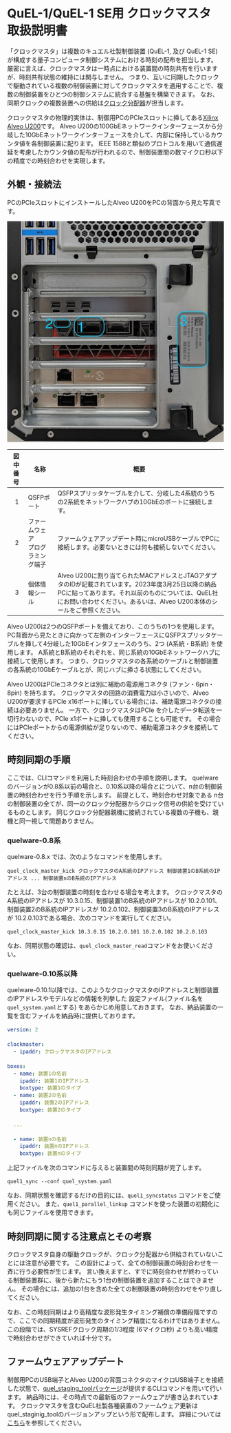 # QuEL-1/QuEL-1 SE用 クロックマスタ 取扱説明書
「クロックマスタ」は複数のキュエル社製制御装置 (QuEL-1, 及び QuEL-1 SE) が構成する量子コンピュータ制御システムにおける時刻の配布を担当します。
厳密に言えば、クロックマスタは一時点における装置間の時刻共有を行いますが、時刻共有状態の維持には関与しません。
つまり、互いに同期したクロックで駆動されている複数の制御装置に対してクロックマスタを適用することで、複数の制御装置をひとつの制御システムに統合する基盤を構築できます。
なお、同期クロックの複数装置への供給は[クロック分配器](ClockdistReferenceManual.md)が担当します。

クロックマスタの物理的実体は、制御用PCのPCIeスロットに挿してある[Xilinx Alveo U200](https://japan.xilinx.com/products/boards-and-kits/alveo/u200.html)です。
Alveo U200の100GbEネットワークインターフェースから分岐した10GbEネットワークインターフェースを介して、内部に保持しているカウンタ値を各制御装置に配ります。
IEEE 1588と類似のプロトコルを用いて通信遅延を考慮したカウンタ値の配布が行われるので、制御装置間の数マイクロ秒以下の精度での時刻合わせを実現します。

## 外観・接続法
PCのPCIeスロットにインストールしたAlveo U200をPCの背面から見た写真です。

![QuEL-1 SE 前面パネル](images/clockmaster.jpeg)

|        図中番号         | 名称                   | 概要                                                                                                                                     |
|:-------------------:|----------------------|----------------------------------------------------------------------------------------------------------------------------------------|
| &nbsp;&nbsp;1&nbsp; | QSFPポート              | QSFPスプリッタケーブルを介して、分岐した4系統のうちの2系統をネットワークハブの10GbEのポートに接続します。                                                                             | 
| &nbsp;&nbsp;2&nbsp; | ファームウェア<br>プログラミング端子 | ファームウェアアップデート時にmicroUSBケーブルでPCに接続します。必要ないときには何も接続しないでください。                                                                             |
| &nbsp;&nbsp;3&nbsp; | 個体情報シール              | Alveo U200に割り当てられたMACアドレスとJTAGアダプタのIDが記載されています。2023年度3月25日以降の納品PCに貼ってあります。それ以前のものについては、QuEL社にお問い合わせください。あるいは、Alveo U200本体のシールをご参照ください。 |

Alveo U200は2つのQSFPポートを備えており、このうちの1つを使用します。
PC背面から見たときに向かって左側のインターフェースにQSFPスプリッタケーブルを挿して4分岐した10GbEインタフェースのうち、2つ (A系統・B系統) を使用します。
A系統とB系統のそれぞれを、同じ系統の10GbEネットワークハブに接続して使用します。
つまり、クロックマスタの各系統のケーブルと制御装置の各系統の10GbEケーブルとが、同じハブに挿さる状態にしてください。

Alveo U200はPCIeコネクタとは別に補助の電源用コネクタ (ファン・6pin・8pin) を持ちます。
クロックマスタの回路の消費電力は小さいので、Alveo U200が要求するPCIe x16ポートに挿している場合には、補助電源コネクタの接続は必要ありません。
一方で、クロックマスタはPCIe を介したデータ転送を一切行わないので、PCIe x1ポートに挿しても使用することも可能です。
その場合にはPCIeポートからの電源供給が足りないので、補助電源コネクタを接続してください。

## 時刻同期の手順
ここでは、CLIコマンドを利用した時刻合わせの手順を説明します。
quelwareのバージョンが0.8系以前の場合と、0.10系以降の場合とについて、n台の制御装置の時刻合わせを行う手順を示します。
前提として、時刻合わせ対象である n台の制御装置の全てが、同一のクロック分配器からクロック信号の供給を受けているものとします。
同じクロック分配器親機に接続されている複数の子機も、親機と同一視して問題ありません。

### quelware-0.8系
quelware-0.8.x では、次のようなコマンドを使用します。
```text
quel_clock_master_kick クロックマスタのA系統のIPアドレス 制御装置1のB系統のIPアドレス ... 制御装置nのB系統のIPアドレス
```

たとえば、3台の制御装置の時刻を合わせる場合を考えます。
クロックマスタのA系統のIPアドレスが 10.3.0.15、制御装置1のB系統のIPアドレスが 10.2.0.101、制御装置2のB系統のIPアドレスが 10.2.0.102、制御装置3のB系統のIPアドレスが 10.2.0.103である場合、次のコマンドを実行してください。
```text
quel_clock_master_kick 10.3.0.15 10.2.0.101 10.2.0.102 10.2.0.103
```

なお、同期状態の確認は、`quel_clock_master_read`コマンドをお使いください。

### quelware-0.10系以降
quelware-0.10.1以降では、このようなクロックマスタのIPアドレスと制御装置のIPアドレスやモデルなどの情報を列挙した
設定ファイル(ファイル名を`quel_system.yaml`とする) をあらかじめ用意しておきます。
なお、納品装置の一覧を含むファイルを納品時に提供しております。
```yaml
version: 2

clockmaster:
  - ipaddr: クロックマスタのIPアドレス

boxes:
  - name: 装置1の名前
    ipaddr: 装置1のIPアドレス
    boxtype: 装置1のタイプ
  - name: 装置2の名前
    ipaddr: 装置2のIPアドレス
    boxtype: 装置2のタイプ
  
  ...
  
  - name: 装置nの名前
    ipaddr: 装置nのIPアドレス
    boxtype: 装置nのタイプ
```

上記ファイルを次のコマンドに与えると装置間の時刻同期が完了します。
```text
quel1_sync --conf quel_system.yaml
```

なお、同期状態を確認するだけの目的には、`quel1_syncstatus` コマンドをご使用ください。
また、`quel1_parallel_linkup` コマンドを使った装置の初期化にも同じファイルを使用できます。

## 時刻同期に関する注意点とその考察
クロックマスタ自身の駆動クロックが、クロック分配器から供給されていないことには注意が必要です。
この設計によって、全ての制御装置の時刻合わせを一斉に行う必要性が生じます。
言い換えますと、すでに時刻合わせが終わっている制御装置群に、後から新たにもう1台の制御装置を追加することはできません。
その場合には、追加の1台を含めた全ての制御装置の時刻合わせをやり直してください。

なお、この時刻同期はより高精度な波形発生タイミング補償の準備段階ですので、ここでの同期精度が波形発生のタイミング精度になるわけではありません。
この段階では、SYSREFクロック周期の1/3程度 (6マイクロ秒) よりも高い精度で時刻合わせができていれば十分です。

## ファームウェアアップデート
制御用PCのUSB端子とAlveo U200の背面コネクタのマイクロUSB端子とを接続した状態で、[quel_staging_toolパッケージ](https://github.com/quel-inc/quelware/tree/main/quel_staging_tool)が提供するCLIコマンドを用いて行います。
納品時には、その時点での最新版のファームウェアが書き込まれています。
クロックマスタを含むQuEL社製各種装置のファームウェア更新は quel_staginig_toolのバージョンアップという形で配布します。
詳細については[こちら](https://github.com/quel-inc/quelware/tree/main/quel_staging_tool#alveo-u200-clock-master)を参照してください。

